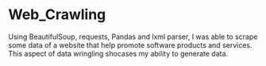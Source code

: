 # Web_Crawling
Using BeautifulSoup, requests, Pandas and lxml parser, I was able to scrape some data of a website that help promote software products and services.
This aspect of data wringling shocases my ability to generate data.
